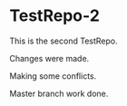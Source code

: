 # TestRepo-2
This is the second TestRepo.

Changes were made.

Making some conflicts.

Master branch work done.